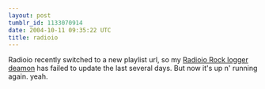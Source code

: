 ```yaml
---
layout: post
tumblr_id: 1133070914  
date: 2004-10-11 09:35:22 UTC
title: radioio
---
```


Radioio recently switched to a new playlist url, so my <a href="http://service.flajm.se/static/radioio_rock.html" target="_blank">Radioio Rock logger deamon</a> has failed to update the last several days. But now it's up n' running again. yeah.
